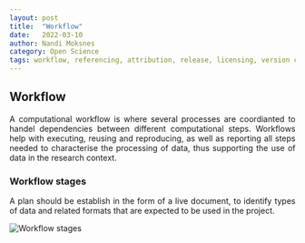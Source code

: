 ```yaml
---
layout: post
title:  "Workflow"
date:   2022-03-10 
author: Nandi Moksnes
category: Open Science
tags: workflow, referencing, attribution, release, licensing, version control
---
```


<div style="text-align: justify">
 
## Workflow

A computational workflow is where several processes are coordianted to handel dependencies between different computational steps.
Workflows help with executing, reusing and reproducing, as well as reporting all steps needed to characterise the processing of data, thus supporting the use of data in the research context. 
  
### Workflow stages

A plan should be establish in the form of a live document, to identify types of data and related formats that are expected to be used in the project.

![Workflow stages](Workflow.jpg)


[1]: <https://direct.mit.edu/dint/article/2/1-2/108/10003/FAIR-Computational-Workflows> "Goble, C., Cohen-Boulakia, S., Soiland-Reyes, S., Garijo, D., Gil, Y., Crusoe, M.R., Peters, K., Schober, D., 2020. FAIR Computational Workflows, *Data Intelligence*, vol. 2, no. 1–2, 1135 pp. 108–121. DOI: 10.1162/dint_a_00033."

</div>
